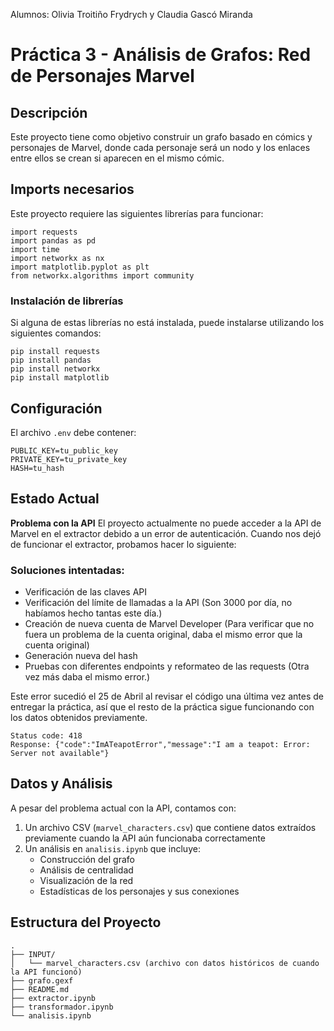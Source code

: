 Alumnos: Olivia Troitiño Frydrych y Claudia Gascó Miranda

# Práctica 3 - Análisis de Grafos: Red de Personajes Marvel

## Descripción
Este proyecto tiene como objetivo construir un grafo basado en cómics y personajes de Marvel, donde cada personaje será un nodo y los enlaces entre ellos se crean si aparecen en el mismo cómic.

## Imports necesarios
Este proyecto requiere las siguientes librerías para funcionar:
```
import requests
import pandas as pd
import time
import networkx as nx
import matplotlib.pyplot as plt
from networkx.algorithms import community
```
### Instalación de librerías
Si alguna de estas librerías no está instalada, puede instalarse utilizando los siguientes comandos:
```
pip install requests
pip install pandas
pip install networkx
pip install matplotlib
```
## Configuración
El archivo `.env` debe contener:
```
PUBLIC_KEY=tu_public_key
PRIVATE_KEY=tu_private_key
HASH=tu_hash
```

## Estado Actual
**Problema con la API**
El proyecto actualmente no puede acceder a la API de Marvel en el extractor debido a un error de autenticación. Cuando nos dejó de funcionar el extractor, probamos hacer lo siguiente:

### Soluciones intentadas:
- Verificación de las claves API
- Verificación del límite de llamadas a la API (Son 3000 por día, no habíamos hecho tantas este día.)
- Creación de nueva cuenta de Marvel Developer (Para verificar que no fuera un problema de la cuenta original, daba el mismo error que la cuenta original)
- Generación nueva del hash
- Pruebas con diferentes endpoints y reformateo de las requests (Otra vez más daba el mismo error.)

Este error sucedió el 25 de Abril al revisar el código una última vez antes de entregar la práctica, así que el resto de la práctica sigue funcionando con los datos obtenidos previamente.

```
Status code: 418
Response: {"code":"ImATeapotError","message":"I am a teapot: Error: Server not available"}
```

## Datos y Análisis
A pesar del problema actual con la API, contamos con:
1. Un archivo CSV (`marvel_characters.csv`) que contiene datos extraídos previamente cuando la API aún funcionaba correctamente
2. Un análisis en `analisis.ipynb` que incluye:
   - Construcción del grafo
   - Análisis de centralidad
   - Visualización de la red
   - Estadísticas de los personajes y sus conexiones

## Estructura del Proyecto
```
.
├── INPUT/
│   └── marvel_characters.csv (archivo con datos históricos de cuando la API funcionó)
├── grafo.gexf
├── README.md
├── extractor.ipynb
├── transformador.ipynb
└── analisis.ipynb
```
